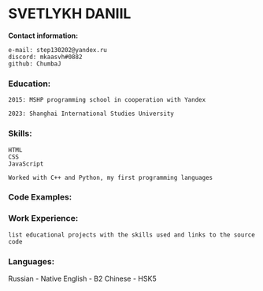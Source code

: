 # SVETLYKH DANIIL

**Contact information:**

    e-mail: step130202@yandex.ru
    discord: mkaasvh#0882
    github: ChumbaJ


### Education:

    2015: MSHP programming school in cooperation with Yandex

    2023: Shanghai International Studies University

### Skills:

    HTML
    CSS
    JavaScript

    Worked with C++ and Python, my first programming languages

### Code Examples:



### Work Experience:

    list educational projects with the skills used and links to the source code

### Languages:

Russian - Native
English - B2
Chinese - HSK5


